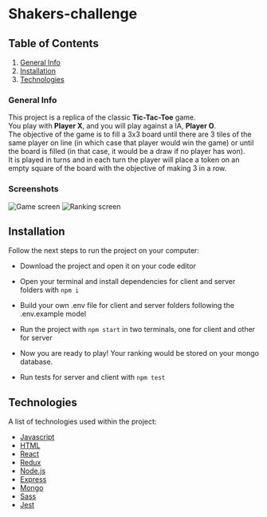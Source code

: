 # Shakers-challenge

## Table of Contents
1. [General Info](#general-info)
2. [Installation](#installation)
3. [Technologies](#technologies)

### General Info

This project is a replica of the classic **Tic-Tac-Toe** game.  
You play with **Player X**, and you will play against a IA, **Player O**.  
The objective of the game is to fill a 3x3 board until there are 3 tiles of the same player on line (in which case that player would win the game) or until the board is filled (in that case, it would be a draw if no player has won).  
It is played in turns and in each turn the player will place a token on an empty square of the
board with the objective of making 3 in a row.

### Screenshots

![Game screen](https://i.ibb.co/P9B6KMn/Captura-de-pantalla-2021-10-23-a-las-17-45-49.png)
![Ranking screen](https://i.ibb.co/s57b3sN/Captura-de-pantalla-2021-10-23-a-las-17-45-55.png)

## Installation

Follow the next steps to run the project on your computer:
- Download the project and open it on your code editor
- Open your terminal and install dependencies for client and server folders with `npm i`
- Build your own .env file for client and server folders following the .env.example model
- Run the project with `npm start` in two terminals, one for client and other for server
- Now you are ready to play! Your ranking would be stored on your mongo database.

- Run tests for server and client with `npm test`


## Technologies

A list of technologies used within the project:
* [Javascript](https://developer.mozilla.org/en-US/docs/Web/JavaScript)
* [HTML](https://www.w3.org/html/)
* [React](https://reactjs.org/)
* [Redux](https://redux.js.org)
* [Node.js](https://nodejs.org)
* [Express](https://expressjs.com)
* [Mongo](https://www.mongodb.com/)
* [Sass](https://sass-lang.com)
* [Jest](https://jestjs.io)

